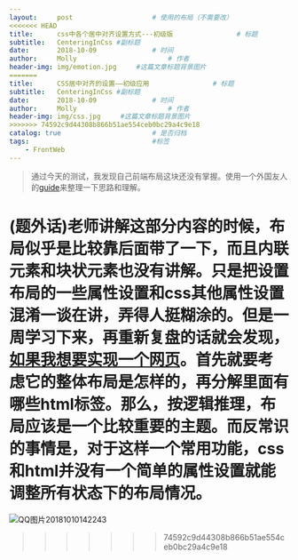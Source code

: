 ```yaml
---
layout:     post   				    # 使用的布局（不需要改）
<<<<<<< HEAD
title:      css中各个居中对齐设置方式---初级版 				# 标题
subtitle:   CenteringInCss #副标题
date:       2018-10-09 				# 时间
author:     Molly 						# 作者
header-img: img/emotion.jpg 	#这篇文章标题背景图片
=======
title:      CSS居中对齐的设置——初级应用 				# 标题
subtitle:   CenteringInCss #副标题
date:       2018-10-09 				# 时间
author:     Molly 						# 作者
header-img: img/css.jpg 	#这篇文章标题背景图片
>>>>>>> 74592c9d44308b866b51ae554ceb0bc29a4c9e18
catalog: true 						# 是否归档
tags:								#标签
    - FrontWeb
---
```


>通过今天的测试，我发现自己前端布局这块还没有掌握。使用一个外国友人的[guide](https://css-tricks.com/centering-css-complete-guide/)来整理一下思路和理解。


(题外话)老师讲解这部分内容的时候，布局似乎是比较靠后面带了一下，而且内联元素和块状元素也没有讲解。只是把设置布局的一些属性设置和css其他属性设置混淆一谈在讲，弄得人挺糊涂的。但是一周学习下来，再重新复盘的话就会发现，[如果我想要实现一个网页](https://deserveeeeee.github.io/2018/09/28/calculate/)。首先就要考虑它的整体布局是怎样的，再分解里面有哪些html标签。那么，按逻辑推理，布局应该是一个比较重要的主题。而反常识的事情是，对于这样一个常用功能，css和html并没有一个简单的属性设置就能调整所有状态下的布局情况。
=======
![QQ图片20181010142243](/assets/QQ图片20181010142243.png)
>>>>>>> 74592c9d44308b866b51ae554ceb0bc29a4c9e18

